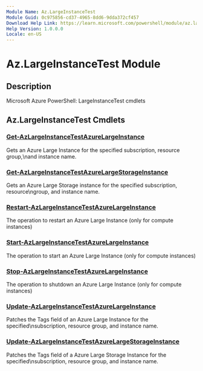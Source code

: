 ```yaml
---
Module Name: Az.LargeInstanceTest
Module Guid: 0c975856-cd37-4965-8dd6-9dda372cf457
Download Help Link: https://learn.microsoft.com/powershell/module/az.largeinstancetest
Help Version: 1.0.0.0
Locale: en-US
---
```


# Az.LargeInstanceTest Module
## Description
Microsoft Azure PowerShell: LargeInstanceTest cmdlets

## Az.LargeInstanceTest Cmdlets
### [Get-AzLargeInstanceTestAzureLargeInstance](Get-AzLargeInstanceTestAzureLargeInstance.md)
Gets an Azure Large Instance for the specified subscription, resource group,\nand instance name.

### [Get-AzLargeInstanceTestAzureLargeStorageInstance](Get-AzLargeInstanceTestAzureLargeStorageInstance.md)
Gets an Azure Large Storage instance for the specified subscription, resource\ngroup, and instance name.

### [Restart-AzLargeInstanceTestAzureLargeInstance](Restart-AzLargeInstanceTestAzureLargeInstance.md)
The operation to restart an Azure Large Instance (only for compute instances)

### [Start-AzLargeInstanceTestAzureLargeInstance](Start-AzLargeInstanceTestAzureLargeInstance.md)
The operation to start an Azure Large Instance (only for compute instances)

### [Stop-AzLargeInstanceTestAzureLargeInstance](Stop-AzLargeInstanceTestAzureLargeInstance.md)
The operation to shutdown an Azure Large Instance (only for compute instances)

### [Update-AzLargeInstanceTestAzureLargeInstance](Update-AzLargeInstanceTestAzureLargeInstance.md)
Patches the Tags field of an Azure Large Instance for the specified\nsubscription, resource group, and instance name.

### [Update-AzLargeInstanceTestAzureLargeStorageInstance](Update-AzLargeInstanceTestAzureLargeStorageInstance.md)
Patches the Tags field of a Azure Large Storage Instance for the specified\nsubscription, resource group, and instance name.

